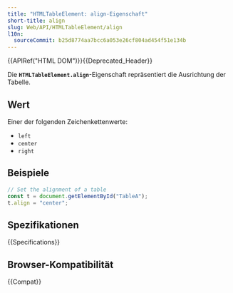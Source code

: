 ```yaml
---
title: "HTMLTableElement: align-Eigenschaft"
short-title: align
slug: Web/API/HTMLTableElement/align
l10n:
  sourceCommit: b25d8774aa7bcc6a053e26cf804ad454f51e134b
---
```


{{APIRef("HTML DOM")}}{{Deprecated_Header}}

Die **`HTMLTableElement.align`**-Eigenschaft repräsentiert die
Ausrichtung der Tabelle.

## Wert

Einer der folgenden Zeichenkettenwerte:

- `left`
- `center`
- `right`

## Beispiele

```js
// Set the alignment of a table
const t = document.getElementById("TableA");
t.align = "center";
```

## Spezifikationen

{{Specifications}}

## Browser-Kompatibilität

{{Compat}}
